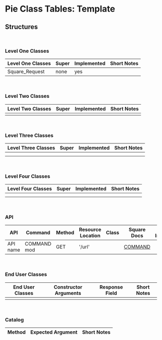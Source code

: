 # Pie Class Tables: Template

## Structures

<br/>

### Level One Classes

| Level One Classes | Super | Implemented | Short Notes |
| ----------------- | ----- | ----------- | ----------- |
| Square_Request    | none  | yes         |

<br/>

### Level Two Classes

| Level Two Classes | Super | Implemented | Short Notes |
| ----------------- | ----- | ----------- | ----------- |
|                   |       |             |

<br/>

### Level Three Classes

| Level Three Classes | Super | Implemented | Short Notes |
| ------------------- | ----- | ----------- | ----------- |
|                     |       |             |
|                     |       |             |

<br/>

### Level Four Classes

| Level Four Classes | Super | Implemented | Short Notes |
| ------------------ | ----- | ----------- | ----------- |
|                    |       |             |
|                    |       |             |

<br/>

### API

| API      | Command     | Method | Resource Location | Class | Square Docs    | Additional Information |
| -------- | ----------- | ------ | ----------------- | ----- | -------------- | ---------------------- |
| API name | COMMAND mod | GET    | '/url'            |       | [COMMAND](url) |

<br/>

### End User Classes

| End User Classes | Constructor Arguments | Response Field | Short Notes |
| ---------------- | --------------------- | -------------- | ----------- |
|                  |                       |                |

<br/>

### Catalog

Method | Expected Argument | Short Notes |
| -------------------- | --------------- | ----------- |
